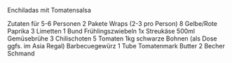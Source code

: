 Enchiladas mit Tomatensalsa

Zutaten für 5-6 Personen
2 Pakete Wraps (2-3 pro Person)
8 Gelbe/Rote Paprika
3 Limetten
1 Bund Frühlingszwiebeln
1x Streukäse
500ml Gemüsebrühe
3 Chilischoten
5 Tomaten
1kg schwarze Bohnen (als Dose ggfs. im Asia Regal)
Barbecuegewürz
1 Tube Tomatenmark
Butter
2 Becher Schmand
